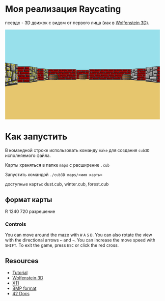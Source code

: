 # Моя реализация Raycating
псевдо - 3D движок с видом от первого лица
(как в [Wolfenstein 3D](https://fr.wikipedia.org/wiki/Wolfenstein_3D)).

<img align="center" src="./screenshot.bmp" alt="Screenshot of the game" />

# Как запустить
В командной строке использовать команду ``make`` для создания ``cub3D`` исполняемого файла.

Карты храняться в папке ``maps`` с расширение ``.cub``

Запустить командой ``./cub3D maps/<имя карты> ``

доступные карты: dust.cub, winter.cub, forest.cub

## формат карты
R 1240 720  разрешение 

### Controls

You can move around the maze with ``W`` ``A`` ``S`` ``D``.
You can also rotate the view with the directional arrows ``←`` and ``→``.
You can increase the move speed with ``SHIFT``.
To exit the game, press ``ESC`` or click the red cross.

## Resources

* [Tutorial](https://lodev.org/cgtutor/raycasting.html)
* [Wolfenstein 3D](http://users.atw.hu/wolf3d/)
* [X11](https://github.com/qst0/ft_libgfx)
* [BMP format](https://web.archive.org/web/20080912171714/http://www.fortunecity.com/skyscraper/windows/364/bmpffrmt.html)
* [42 Docs](https://harm-smits.github.io/42docs/)

